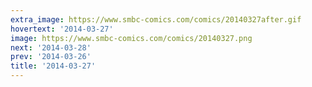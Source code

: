 ```yaml
---
extra_image: https://www.smbc-comics.com/comics/20140327after.gif
hovertext: '2014-03-27'
image: https://www.smbc-comics.com/comics/20140327.png
next: '2014-03-28'
prev: '2014-03-26'
title: '2014-03-27'
---
```

